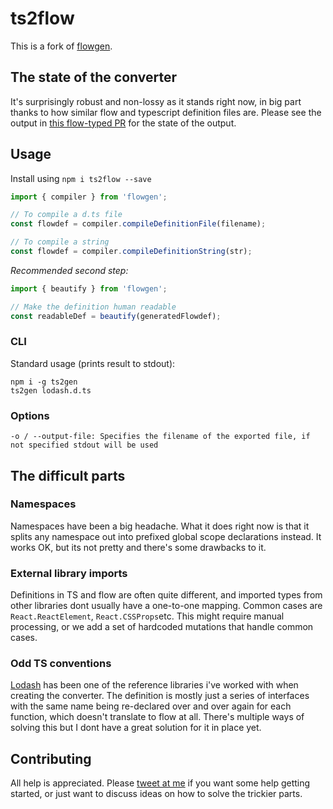 # ts2flow

This is a fork of [flowgen](https://github.com/joarwilk/flowgen).

## The state of the converter
It's surprisingly robust and non-lossy as it stands right now,
in big part thanks to how similar flow and typescript definition files are.
Please see the output in [this flow-typed PR](https://github.com/flowtype/flow-typed/pull/590) for the state of the output.

## Usage

Install using `npm i ts2flow --save`

```js
import { compiler } from 'flowgen';

// To compile a d.ts file
const flowdef = compiler.compileDefinitionFile(filename);

// To compile a string
const flowdef = compiler.compileDefinitionString(str);
```

*Recommended second step:*

```js
import { beautify } from 'flowgen';

// Make the definition human readable
const readableDef = beautify(generatedFlowdef);
```

### CLI

Standard usage (prints result to stdout):
```
npm i -g ts2gen
ts2gen lodash.d.ts
```

### Options
```
-o / --output-file: Specifies the filename of the exported file, if not specified stdout will be used
```

## The difficult parts

### Namespaces
Namespaces have been a big headache.
What it does right now is that it splits any namespace out into prefixed global scope declarations instead.
It works OK, but its not pretty and there's some drawbacks to it.

### External library imports
Definitions in TS and flow are often quite different, and imported types from other libraries dont usually have
a one-to-one mapping. Common cases are `React.ReactElement`, `React.CSSProps`etc.
This might require manual processing, or we add a set of hardcoded mutations that handle common cases.

### Odd TS conventions
[Lodash](https://github.com/DefinitelyTyped/DefinitelyTyped/blob/9fb1696ad55c0ac54bbf6e477f21b52536211a1e/types/lodash/index.d.ts)
has been one of the reference libraries i've worked with when creating the
converter.
The definition is mostly just a series of interfaces with the same name being re-declared over and over again for each function,
which doesn't translate to flow at all. There's multiple ways of solving this but I dont have a great solution for it in place yet.

## Contributing

All help is appreciated.
Please [tweet at me](https://twitter.com/joarwilk) if you want some help getting started,
or just want to discuss ideas on how to solve the trickier parts.
